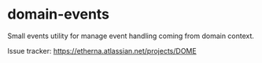 # domain-events

Small events utility for manage event handling coming from domain context.

Issue tracker: https://etherna.atlassian.net/projects/DOME
